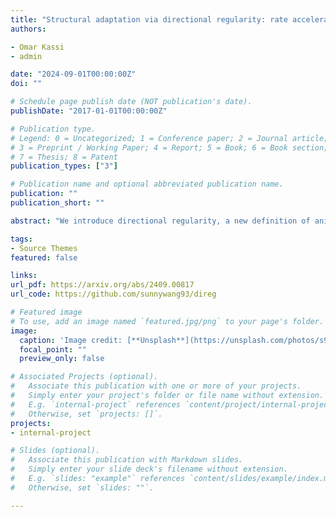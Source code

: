 ```yaml
---
title: "Structural adaptation via directional regularity: rate accelerated estimation in multivariate functional data"
authors:

- Omar Kassi
- admin

date: "2024-09-01T00:00:00Z"
doi: ""

# Schedule page publish date (NOT publication's date).
publishDate: "2017-01-01T00:00:00Z"

# Publication type.
# Legend: 0 = Uncategorized; 1 = Conference paper; 2 = Journal article;
# 3 = Preprint / Working Paper; 4 = Report; 5 = Book; 6 = Book section;
# 7 = Thesis; 8 = Patent
publication_types: ["3"]

# Publication name and optional abbreviated publication name.
publication: ""
publication_short: ""

abstract: "We introduce directional regularity, a new definition of anisotropy for multivariate functional data. Instead of taking the conventional view which determines anisotropy as a notion of smoothness along a dimension, directional regularity additionally views anisotropy through the lens of directions. We show that faster rates of convergence can be obtained through a change-of-basis by adapting to the directional regularity of a multivariate process. An algorithm for the estimation and identification of the change- of-basis matrix is constructed, made possible due to the unique replication structure of functional data. Non-asymptotic bounds are provided for our algorithm, supplemented by numerical evidence from an extensive simulation study. We discuss two possible applications of the directional regularity approach, and advocate its consideration as a standard pre-processing step in multivariate functional data analysis."

tags:
- Source Themes
featured: false

links:
url_pdf: https://arxiv.org/abs/2409.00817
url_code: https://github.com/sunnywang93/direg

# Featured image
# To use, add an image named `featured.jpg/png` to your page's folder. 
image:
  caption: 'Image credit: [**Unsplash**](https://unsplash.com/photos/s9CC2SKySJM)'
  focal_point: ""
  preview_only: false

# Associated Projects (optional).
#   Associate this publication with one or more of your projects.
#   Simply enter your project's folder or file name without extension.
#   E.g. `internal-project` references `content/project/internal-project/index.md`.
#   Otherwise, set `projects: []`.
projects:
- internal-project

# Slides (optional).
#   Associate this publication with Markdown slides.
#   Simply enter your slide deck's filename without extension.
#   E.g. `slides: "example"` references `content/slides/example/index.md`.
#   Otherwise, set `slides: ""`.

---
```

